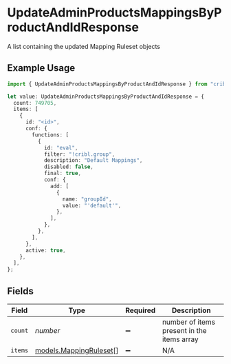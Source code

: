 # UpdateAdminProductsMappingsByProductAndIdResponse

A list containing the updated Mapping Ruleset objects

## Example Usage

```typescript
import { UpdateAdminProductsMappingsByProductAndIdResponse } from "cribl-control-plane/models/operations";

let value: UpdateAdminProductsMappingsByProductAndIdResponse = {
  count: 749705,
  items: [
    {
      id: "<id>",
      conf: {
        functions: [
          {
            id: "eval",
            filter: "!cribl.group",
            description: "Default Mappings",
            disabled: false,
            final: true,
            conf: {
              add: [
                {
                  name: "groupId",
                  value: "'default'",
                },
              ],
            },
          },
        ],
      },
      active: true,
    },
  ],
};
```

## Fields

| Field                                                     | Type                                                      | Required                                                  | Description                                               |
| --------------------------------------------------------- | --------------------------------------------------------- | --------------------------------------------------------- | --------------------------------------------------------- |
| `count`                                                   | *number*                                                  | :heavy_minus_sign:                                        | number of items present in the items array                |
| `items`                                                   | [models.MappingRuleset](../../models/mappingruleset.md)[] | :heavy_minus_sign:                                        | N/A                                                       |